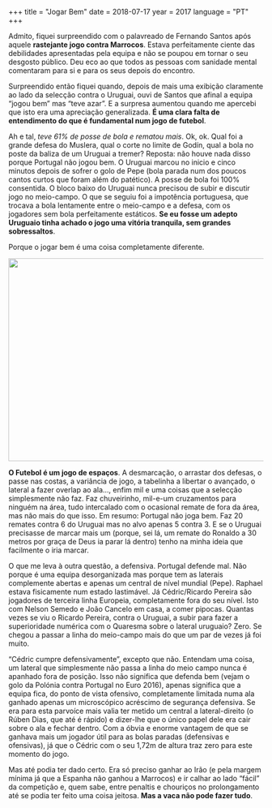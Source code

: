 +++
title = "Jogar Bem"
date = 2018-07-17
year = 2017
language = "PT"
+++

Admito, fiquei surpreendido com o palavreado de Fernando Santos após aquele **rastejante jogo contra Marrocos**. Estava perfeitamente ciente das debilidades apresentadas pela equipa e não se poupou em tornar o seu desgosto público. Deu eco ao que todos as pessoas com sanidade mental comentaram para si e para os seus depois do encontro.

Surpreendido então fiquei quando, depois de mais uma exibição claramente ao lado da selecção contra o Uruguai, ouvi de Santos que afinal a equipa “jogou bem” mas “teve azar”. E a surpresa aumentou quando me apercebi que isto era uma apreciação generalizada. **É uma clara falta de entendimento do que é fundamental num jogo de futebol**.

Ah e tal, _teve 61% de posse de bola e rematou mais_. Ok, ok. Qual foi a grande defesa do Muslera, qual o corte no limite de Godín, qual a bola no poste da baliza de um Uruguai a tremer? Reposta: não houve nada disso porque Portugal não jogou bem. O Uruguai marcou no inicio e cinco minutos depois de sofrer o golo de Pepe (bola parada num dos poucos cantos curtos que foram além do patético). A posse de bola foi 100% consentida. O bloco baixo do Uruguai nunca precisou de subir e discutir jogo no meio-campo. O que se seguiu foi a impotência portuguesa, que trocava a bola lentamente entre o meio-campo e a defesa, com os jogadores sem bola perfeitamente estáticos. **Se eu fosse um adepto Uruguaio tinha achado o jogo uma vitória tranquila, sem grandes sobressaltos**.

Porque o jogar bem é uma coisa completamente diferente.

<img src="../portugal_uruguai.jpg" width="600" height="400" style="max-width: 100%" />

**O Futebol é um jogo de espaços**. A desmarcação, o arrastar dos defesas, o passe nas costas, a variância de jogo, a tabelinha a libertar o avançado, o lateral a fazer overlap ao ala…, enfim mil e uma coisas que a selecção simplesmente não faz. Faz chuveirinho, mil-e-um cruzamentos para ninguém na área, tudo intercalado com o ocasional remate de fora da área, mas não mais do que isso. Em resumo: Portugal não joga bem. Faz 20 remates contra 6 do Uruguai mas no alvo apenas 5 contra 3. E se o Uruguai precisasse de marcar mais um (porque, sei lá, um remate do Ronaldo a 30 metros por graça de Deus ia parar lá dentro) tenho na minha ideia que facilmente o iria marcar.

O que me leva à outra questão, a defensiva. Portugal defende mal. Não porque é uma equipa desorganizada mas porque tem as laterais complemente abertas e apenas um central de nível mundial (Pepe). Raphael estava fisicamente num estado lastimável. Já Cédric/Ricardo Pereira são jogadores de terceira linha Europeia, completamente fora do seu nível. Isto com Nelson Semedo e João Cancelo em casa, a comer pipocas. Quantas vezes se viu o Ricardo Pereira, contra o Uruguai, a subir para fazer a superioridade numérica com o Quaresma sobre o lateral uruguaio? Zero. Se chegou a passar a linha do meio-campo mais do que um par de vezes já foi muito.

“Cédric cumpre defensivamente”, excepto que não. Entendam uma coisa, um lateral que simplesmente não passa a linha do meio campo nunca é apanhado fora de posição. Isso não significa que defenda bem (vejam o golo da Polónia contra Portugal no Euro 2016), apenas significa que a equipa fica, do ponto de vista ofensivo, completamente limitada numa ala ganhado apenas um microscópico acréscimo de segurança defensiva. Se era para esta parvoíce mais valia ter metido um central a lateral-direito (o Rúben Dias, que até é rápido) e dizer-lhe que o único papel dele era cair sobre o ala e fechar dentro. Com a óbvia e enorme vantagem de que se ganhava mais um jogador útil para as bolas paradas (defensivas e ofensivas), já que o Cédric com o seu 1,72m de altura traz zero para este momento do jogo.

Mas até podia ter dado certo. Era só preciso ganhar ao Irão (e pela margem mínima já que a Espanha não ganhou a Marrocos)  e ir calhar ao lado “fácil” da competição e, quem sabe, entre penaltis e chouriços no prolongamento até se podia ter feito uma coisa jeitosa. **Mas a vaca não pode fazer tudo**.